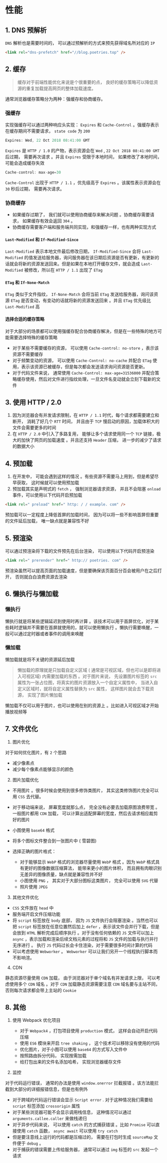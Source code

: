 # 性能

## 1. DNS 预解析

`DNS` 解析也是需要时间的， 可以通过预解析的方式来预先获得域名所对应的 `IP`

```html
<link rel="dns-prefetch" href="//blog.poetries.top" />
```

## 2. 缓存

> 缓存对于前端性能优化来说是个很重要的点， 良好的缓存策略可以降低资源的重复加载提高网页的整体加载速度。

通常浏览器缓存策略分为两种：强缓存和协商缓存。

### 强缓存

实现强缓存可以通过两种响应头实现： `Expires` 和 `Cache-Control` 。强缓存表示在缓存期间不需要请求， `state code` 为 `200`

```js
Expires: Wed, 22 Oct 2018 08:41:00 GMT
```

`Expires` 是 `HTTP / 1.0` 的产物，表示资源会在 `Wed` , `22 Oct 2018 08:41:00 GMT` 后过期， 需要再次请求 。并且 `Expires` 受限于本地时间， 如果修改了本地时间， 可能会造成缓存失效

```js
Cache-control: max-age=30
```

`Cache-Control` 出现于 `HTTP / 1.1` ，优先级高于 `Expires` 。该属性表示资源会在 `30` 秒后过期， 需要再次请求。

### 协商缓存

- 如果缓存过期了， 我们就可以使用协商缓存来解决问题 。协商缓存需要请求， 如果缓存有效会返回 `304` 。
- 协商缓存需要客户端和服务端共同实现，和强缓存⼀样，也有两种实现方式

#### `Last-Modified` 和 `If-Modified-Since`

`Last-Modified` 表示本地文件最后修改日期， `If-Modified-Since` 会将 `Last-Modified` 的值发送给服务器，询问服务器在该日期后资源是否有更新，有更新的话就会将新的资源发送回来。但是如果在本地打开缓存文件，就会造成 `Last-Modified` 被修改，所以在 `HTTP / 1.1` 出现了 `ETag`

#### `ETag` 和 `If-None-Match`

`ETag` 类似于文件指纹， `If-None-Match` 会将当前 `ETag` 发送给服务器，询问该资源 `ETag` 是否变动，有变动的话就将新的资源发送回来 。并且 `ETag` 优先级比 `Last-Modified` 高

#### 选择合适的缓存策略

对于大部分的场景都可以使用强缓存配合协商缓存解决，但是在⼀些特殊的地方可能需要选择特殊的缓存策略

- 对于某些不需要缓存的资源， 可以使用 `Cache-control: no-store` ，表示该资源不需要缓存
- 对于频繁变动的资源， 可以使用 `Cache-Control: no-cache` 并配合 `ETag` 使用，表示该资源已被缓存，但是每次都会发送请求询问资源是否更新。
- 对于代码文件来说， 通常使用 `Cache-Control: max-age=31536000` 并配合策略缓存使用，然后对文件进⾏指纹处理，⼀旦文件名变动就会立刻下载新的文件

## 3. 使用 HTTP / 2.0

1. 因为浏览器会有并发请求限制，在 `HTTP / 1.1` 时代，每个请求都需要建立和断开， 消耗了好⼏个 `RTT` 时间， 并且由于 `TCP` 慢启动的原因，加载体积大的⽂件会需要更多的时间
2. 在 `HTTP / 2.0` 中引⼊了多路复用， 能够让多个请求使用同⼀个 `TCP` 链接，极大的加快了网页的加载速度 。并且还⽀持 `Header` 压缩， 进⼀步的减少了请求的数据大⼩

## 4. 预加载

1. 在开发中， 可能会遇到这样的情况 。有些资源不需要马上用到，但是希望尽早获取， 这时候就可以使用预加载
2. 预加载其实是声明式的 `fetch` ， 强制浏览器请求资源， 并且不会阻塞 `onload` 事件，可以使用以下代码开启预加载

```html
<link rel=" preload" href=" http: / / example. com" />
```

预加载可以⼀定程度上降低首屏的加载时间， 因为可以将⼀些不影响首屏但重要的⽂件延后加载， 唯⼀缺点就是兼容性不好

## 5. 预渲染

可以通过预渲染将下载的⽂件预先在后台渲染， 可以使用以下代码开启预渲染

```html
<link rel=" prerender" href=" http:// poetries. com" />
```

预渲染虽然可以提高页面的加载速度，但是要确保该页面百分百会被用户在之后打开， 否则就白白浪费资源去渲染

## 6. 懒执行与懒加载

### 懒执行

懒执⾏就是将某些逻辑延迟到使用时再计算 。该技术可以用于首屏优化，对于某些耗时逻辑并不需要在首屏就使用的，就可以使用懒执⾏ 。懒执⾏需要唤醒，⼀般可以通过定时器或者事件的调用来唤醒

### 懒加载

懒加载就是将不关键的资源延后加载

> 懒加载的原理就是只加载自定义区域 ( 通常是可视区域，但也可以是即将进⼊可视区域) 内需要加载的东⻄ 。对于图片来说， 先设置图片标签的 `src` 属性为⼀张占位图，将真实的图片资源放⼊⼀个自定义属性中， 当进⼊自定义区域时，就将自定义属性替换为 `src` 属性， 这样图片就会去下载资源， 实现了图片懒加载

懒加载不仅可以用于图片，也可以使用在别的资源上 。比如进⼊可视区域才开始播放视频等

## 7. 文件优化

1. 图片优化

对于如何优化图片，有 `2` 个思路

- 减少像素点
- 减少每个像素点能够显示的颜色

2. 图片加载优化

- 不用图片 。很多时候会使用到很多修饰类图片， 其实这类修饰图片完全可以用 `CSS` 去代替。
- 对于移动端来说， 屏幕宽度就那么点， 完全没有必要去加载原图浪费带宽 。⼀般图片都用 `CDN` 加载， 可以计算出适配屏幕的宽度，然后去请求相应裁剪好的图片
- 小图使用 `base64` 格式
- 将多个图标文件整合到⼀张图片中 ( 雪碧图)
- 选择正确的图片格式：

  - 对于能够显示 `WebP` 格式的浏览器尽量使用 `WebP` 格式 。因为 `WebP` 格式具有更好的图像数据压缩算法， 能带来更⼩的图片体积， 而且拥有肉眼识别无差异的图像质量，缺点就是兼容性并不好
  - 小图使用 `PNG` ， 其实对于大部分图标这类图片， 完全可以使用 `SVG` 代替
  - 照片使用 `JPEG`

3. 其他文件优化

- `CSS` 文件放在 `head` 中
- 服务端开启文件压缩功能
- 将 `script` 标签放在 `body` 底部， 因为 `JS` 文件执⾏会阻塞渲染 。当然也可以把 `script` 标签放在任意位置然后加上 `defer` ，表示该文件会并⾏下载，但是会放到 `HTML` 解析完成后顺序执⾏ 。对于没有任何依赖的 `JS` 文件可以加上 `async` ，表示加载和渲染后续文档元素的过程将和 `JS` 文件的加载与执⾏并⾏无序进⾏ 。 执⾏ `JS` 代码过长会卡住渲染，对于需要很多时间计算的代码
- 可以考虑使用 `Webworker` 。 `Webworker` 可以让我们另开⼀个线程执⾏脚本而不影响渲。

4. CDN

静态资源尽量使用 `CDN` 加载， 由于浏览器对于单个域名有并发请求上限， 可以考虑使用多个 `CDN` 域名 。对于 `CDN` 加载静态资源需要注意 `CDN` 域名要与主站不同， 否则每次请求都会带上主站的 `Cookie`

## 8. 其他

1. 使用 Webpack 优化项目

   - 对于 `Webpack4` ，打包项目使用 `production` 模式， 这样会自动开启代码压缩
   - 使用 `ES6` 模块来开启 `tree shaking` ， 这个技术可以移除没有使用的代码
   - 优化图片，对于小图可以使用 `base64` 的方式写⼊文件中
   - 按照路由拆分代码， 实现按需加载
   - 给打包出来的文件名添加哈希， 实现浏览器缓存文件

2. 监控

对于代码运⾏错误， 通常的办法是使用 `window.onerror` 拦截报错 。该方法能拦截到大部分的详细报错信息，但是也有例外

- 对于跨域的代码运⾏错误会显示 `Script error` . 对于这种情况我们需要给 `script` 标签添加 `crossorigin` 属性
- 对于某些浏览器可能不会显示调用栈信息， 这种情况可以通过 `arguments.callee.caller` 来做栈递归
- 对于异步代码来说， 可以使用 `catch` 的方式捕获错误 。比如 `Promise` 可以直接使用 `catch` 函数， `async await` 可以使用 `try catch`
- 但是要注意线上运行的代码都是压缩过的， 需要在打包时生成 `sourceMap` 文件便于 `debug` 。
- 对于捕获的错误需要上传给服务器， 通常可以通过 `img` 标签的 `src` 发起⼀个请求
